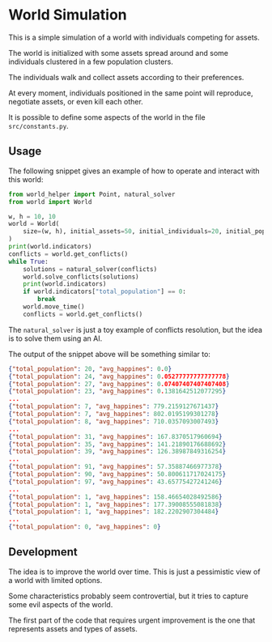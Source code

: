 # World Simulation

This is a simple simulation of a world with individuals competing for assets.

The world is initialized with some assets spread around and some individuals clustered in a few population clusters.

The individuals walk and collect assets according to their preferences.

At every moment, individuals positioned in the same point will reproduce, negotiate assets, or even kill each other.

It is possible to define some aspects of the world in the file `src/constants.py`.

## Usage

The following snippet gives an example of how to operate and interact with this world:

```python
from world_helper import Point, natural_solver
from world import World

w, h = 10, 10
world = World(
    size=(w, h), initial_assets=50, initial_individuals=20, initial_populations=3
)
print(world.indicators)
conflicts = world.get_conflicts()
while True:
    solutions = natural_solver(conflicts)
    world.solve_conflicts(solutions)
    print(world.indicators)
    if world.indicators["total_population"] == 0:
        break
    world.move_time()
    conflicts = world.get_conflicts()
```

The `natural_solver` is just a toy example of conflicts resolution, but the idea is to solve them using an AI.

The output of the snippet above will be something similar to:

```json
{"total_population": 20, "avg_happines": 0.0}
{"total_population": 24, "avg_happines": 0.05277777777777778}
{"total_population": 27, "avg_happines": 0.07407407407407408}
{"total_population": 23, "avg_happines": 0.1381642512077295}
...
{"total_population": 7, "avg_happines": 779.2159127671437}
{"total_population": 7, "avg_happines": 802.0195199301278}
{"total_population": 8, "avg_happines": 710.0357093007493}
...
{"total_population": 31, "avg_happines": 167.8370517960694}
{"total_population": 35, "avg_happines": 141.21890176688692}
{"total_population": 39, "avg_happines": 126.38987849316254}
...
{"total_population": 91, "avg_happines": 57.35887466977378}
{"total_population": 90, "avg_happines": 50.800611717024175}
{"total_population": 97, "avg_happines": 43.65775427241246}
...
{"total_population": 1, "avg_happines": 158.46654028492586}
{"total_population": 1, "avg_happines": 177.39008555081838}
{"total_population": 1, "avg_happines": 182.2202907304484}
...
{"total_population": 0, "avg_happines": 0}
```

## Development

The idea is to improve the world over time. This is just a pessimistic view of a world with limited options.

Some characteristics probably seem controvertial, but it tries to capture some evil aspects of the world.

The first part of the code that requires urgent improvement is the one that represents assets and types of assets.